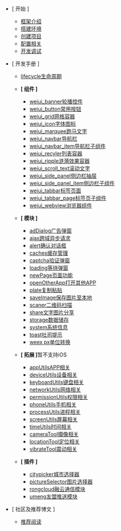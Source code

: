 - [ 开始 ]
    - [框架介绍](start/introduce)
    - [搭建环境](start/env)
    - [创建项目](start/create)
    - [配置相关](start/config)
    - [开发调试](start/debug)
    
- [ 开发手册 ]
    - [<span>lifecycle</span>生命周期](start/lifecycle)
    - <b>[ 组件 ]</b>
        - [<span>weiui_banner</span>轮播控件](component/weiui_banner)
        - [<span>weiui_button</span>常用按钮](component/weiui_button)
        - [<span>weiui_grid</span>网格容器](component/weiui_grid)
        - [<span>weiui_icon</span>字体图标](component/weiui_icon)
        - [<span>weiui_marquee</span>跑马文字](component/weiui_marquee)
        - [<span>weiui_navbar</span>导航栏](component/weiui_navbar)
        - [<span>weiui_navbar_item</span>导航栏子组件](component/weiui_navbar_item)
        - [<span>weiui_recyler</span>列表容器](component/weiui_recyler)
        - [<span>weiui_ripple</span>涟漪效果容器](component/weiui_ripple)
        - [<span>weiui_scroll_text</span>滚动文字](component/weiui_scroll_text)
        - [<span>weiui_side_panel</span>侧边栏抽屉](component/weiui_side_panel)
        - [<span>weiui_side_panel_item</span>侧边栏子组件](component/weiui_side_panel_item)
        - [<span>weiui_tabbar</span>标签页面](component/weiui_tabbar)
        - [<span>weiui_tabbar_page</span>标签页子组件](component/weiui_tabbar_page)
        - [<span>weiui_webview</span>浏览器组件](component/weiui_webview)
        
    - <b>[ 模块 ]</b>
        - [<span>adDialog</span>广告弹窗](module/adDialog)
        - [<span>ajax</span>跨域异步请求](module/ajax)
        - [<span>alert</span>确认对话框](module/alert)
        - [<span>caches</span>缓存管理](module/caches)
        - [<span>captcha</span>验证弹窗](module/captcha)
        - [<span>loading</span>等待弹窗](module/loading)
        - [<span>newPage</span>页面功能](module/newPage)
        - [<span>openOtherApp</span>打开其他APP](module/openOtherApp)
        - [<span>plate</span>复制粘贴](module/plate)
        - [<span>saveImage</span>保存图片至本地](module/saveImage)
        - [<span>scaner</span>二维码扫描](module/scaner)
        - [<span>share</span>文字图片分享](module/share)
        - [<span>storage</span>数据储存](module/storage)
        - [<span>system</span>系统信息](module/system)
        - [<span>toast</span>吐司提示](module/toast)
        - [<span>weex px</span>单位转换](module/weexpx)
    
    - <b>[ 拓展 ]</b><span>暂不支持iOS</span>
        - [<span>appUtils</span>APP相关](module/expand/appUtils)
        - [<span>deviceUtils</span>设备相关](module/expand/deviceUtils)
        - [<span>keyboardUtils</span>键盘相关](module/expand/keyboardUtils)
        - [<span>networkUtils</span>网络相关](module/expand/networkUtils)
        - [<span>permissionUtils</span>权限相关](module/expand/permissionUtils)
        - [<span>phoneUtils</span>手机相关](module/expand/phoneUtils)
        - [<span>processUtils</span>进程相关](module/expand/processUtils)
        - [<span>screenUtils</span>屏幕相关](module/expand/screenUtils)
        - [<span>timeUtils</span>时间相关](module/expand/timeUtils)
        - [<span>cameraTool</span>摄像相关](module/expand/cameraTool)
        - [<span>locationTool</span>定位相关](module/expand/locationTool)
        - [<span>vibrateTool</span>震动相关](module/expand/vibrateTool)

    - <b>[ 插件 ]</b>
        - [<span>citypicker</span>城市选择器](module/third/citypicker)
        - [<span>pictureSelector</span>图片选择器](module/third/pictureSelector)
        - [<span>rongcloud</span>融云通信模块](module/third/rongcloud)
        - [<span>umeng</span>友盟推送模块](module/third/umeng)
    
- [ 社区及推荐博文 ]	
	- [推荐阅读](recommend)    
    

